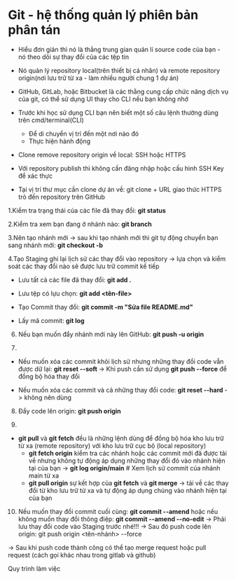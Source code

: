 # Git - hệ thống quản lý phiên bản phân tán
- Hiểu đơn giản thì nó là thằng trung gian quản lí source code của bạn - nó theo dõi sự thay đổi của các tệp tin
- Nó quản lý repository local(trên thiết bị cá nhân) và remote repository origin(nơi lưu trữ từ xa - làm nhiều người chung 1 dự án)
- GitHub, GitLab, hoặc Bitbucket là các thằng cung cấp chức năng dịch vụ của git, có thể sử dụng UI thay cho CLI nếu bạn không nhớ

- Trước khi học sử dụng CLI bạn nên biết một số câu lệnh thường dùng trên cmd/terminal(CLI) 
    + Để di chuyển vị trí đến một nơi nào đó
    + Thực hiện hành động 

- Clone remove repository origin về local: SSH hoặc HTTPS
- Với repository publish thì không cần đăng nhập hoặc cấu hình SSH Key để xác thực
- Tại vị trí thư mục cần clone dự án về: git clone + URL giao thức HTTPS trỏ đến repository trên GitHub

1.Kiểm tra trạng thái của các file đã thay đổi: **git status**

2.Kiểm tra xem bạn đang ở nhánh nào: **git branch**

3.Nên tạo nhánh mới -> sau khi tạo nhánh mới thì git tự động chuyển bạn sang nhánh mới:  **git checkout -b <ten-nhanh-moi>** 

4.Tạo Staging ghi lại lịch sử các thay đổi vào repository -> lựa chọn và kiểm soát các thay đổi nào sẽ được lưu trữ commit kế tiếp
- Lưu tất cả các file đã thay đổi: **git add .** 
- Lưu tệp có lựu chọn: **git add <tên-file>**


- Tạo Commit thay đổi: **git commit -m "Sửa file README.md"** 
- Lấy mã commit: **git log**

6. Nếu bạn muốn đẩy nhánh mới này lên GitHub: **git push -u origin <ten-nhanh-moi>**

7. 
- Nếu muốn xóa các commit khỏi lịch sử nhưng những thay đổi code vẫn được dữ lại: **git reset --soft <ma-commit>**
-> Khi push cần sử dụng **git push --force** để đồng bộ hóa thay đổi

- Nếu muốn xóa các commit và cả những thay đổi code: **git reset --hard <ma-commit>** -> không nên dùng

8. Đẩy code lên origin: **git push origin <ten-nhanh>**

9.
- **git pull** và **git fetch** đều là những lệnh dùng để đồng bộ hóa kho lưu trữ từ xa (remote repository) với kho lưu trữ cục bộ (local repository)
    + **git fetch origin** kiểm tra các nhánh hoặc các commit mới đã được tải về nhưng không tự động áp dụng những thay đổi đó vào nhánh hiện tại của bạn
-> **git log origin/main**  # Xem lịch sử commit của nhánh main từ xa
    + **git pull origin** sự kết hợp của **git fetch** và **git merge** -> tải về các thay đổi từ kho lưu trữ từ xa và tự động áp dụng chúng vào nhánh hiện tại của bạn

10. Nếu muốn thay đổi commit cuối cùng: **git commit --amend** hoặc nếu không muốn thay đổi thông điệp: **git commit --amend --no-edit**
-> Phải lưu thay đổi code vào Staging trước nhé!!! -> Sau đó push code lên origin: git push origin <tên-nhánh> --force

-> Sau khi push code thành công có thể tạo merge request hoặc pull request (cách gọi khác nhau trong gitlab và github)

Quy trình làm việc

